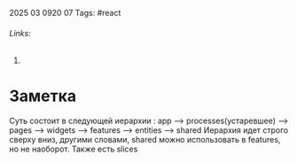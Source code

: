 2025 03 0920 07
Tags: #react 
###### Links: 
1) 
# Заметка
Суть состоит в следующей иерархии : app --> processes(устаревшее) --> pages --> widgets --> features --> entities --> shared
Иерархия идет строго сверху вниз, другими словами, shared можно использовать в features, но не наоборот. Также есть slices